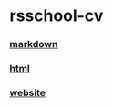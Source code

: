 # rsschool-cv


### [markdown](https://webmakaka.github.io/rsschool-cv/cv)  
### [html](https://webmakaka.github.io/rsschool-cv/)  
### [website](https://marley.org)  
